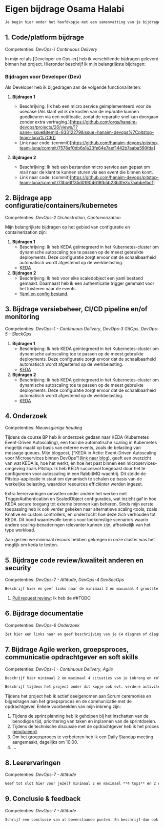 # Eigen bijdrage Osama Halabi

```markdown
Je begin hier onder het hoofdkopje met een samenvatting van je bijdrage zoals je die hieronder uitwerkt. Best aan het einde schrijven. Zorg voor een soft landing van de beoordelaar, maar dat deze ook direct een beeld krijgt. Je hoeft geen heel verslag te schrijven. De kopjes kunnen dan wat korter met wat bullet lijst met links voor 2 tot 4 zaken en 1 of 2 inleidende zinnen erboven. Een iets uitgebreidere eind conclusie schrijf je onder het laatste kopje.
```

## 1. Code/platform bijdrage

Competenties: *DevOps-1 Continuous Delivery*

In mijn rol als [Developer en Ops-er] heb ik verschillende bijdragen geleverd binnen het project. Hieronder beschrijf ik mijn belangrijkste bijdragen:

### Bijdragen voor Developer (Dev)

Als Developer heb ik bijgedragen aan de volgende functionaliteiten:

1. **Bijdragen 1**  
   * Beschrijving: [Ik heb een micro service geimplementeerd voor de usecase (Als klant wil ik de kosten van de reparatie kunnen goedkeuren via een notificatie, zodat de reparatie snel kan doorgaan zonder extra vertraging.)[https://github.com/orgs/hanaim-devops/projects/26/views/1?pane=issue&itemId=83312279&issue=hanaim-devops%7Cpitstop-team-luna%7C6]]
   * Link naar code: (commit)[https://github.com/hanaim-devops/pitstop-team-luna/commit/7578af0db6a1a23fe64e7aef1442b7aaba590fda]

2. **Bijdragen 2**  
   * Beschrijving: Ik heb een bestanden micro service aan gepast om mail naar de klant te kunnen sturen via een event die binnen komt.
   * Link naar code: (commit)[https://github.com/hanaim-devops/pitstop-team-luna/commit/73bb6ff35d01904618fb5b23b3fe3c7aabbe1bcf]


## 2. Bijdrage app configuratie/containers/kubernetes

Competenties: *DevOps-2 Orchestration, Containerization*

Mijn belangrijkste bijdragen op het gebied van configuratie en containerization zijn:

1. **Bijdragen 1**  
   * Beschrijving: Ik heb KEDA geïntegreerd in het Kubernetes-cluster om dynamische autoscaling toe te passen op de meest gebruikte deployments. Deze configuratie zorgt ervoor dat de schaalbaarheid automatisch wordt afgestemd op de werkbelasting.
   * [KEDA](https://github.com/hanaim-devops/pitstop-team-luna/pull/44)
2. **Bijdragen 2**  
   * Beschrijving: Ik heb voor elke scaledobject een yaml bestand gemaakt. Daarnaast heb ik een authenticatie trigger gemmakt voor het luisteren naar de events.
   * [Yaml en config bestand](https://github.com/hanaim-devops/pitstop-team-luna/pull/44/files#diff-d72a9f0ad564819df062aded6468ab71252b49dc63cf16d7a7ee554c0bc8f02d).

## 3. Bijdrage versiebeheer, CI/CD pipeline en/of monitoring

Competenties: *DevOps-1 - Continuous Delivery*, *DevOps-3 GitOps*, *DevOps-5 - SlackOps*

1. **Bijdragen 1**  
   * Beschrijving: Ik heb KEDA geïntegreerd in het Kubernetes-cluster om dynamische autoscaling toe te passen op de meest gebruikte deployments. Deze configuratie zorgt ervoor dat de schaalbaarheid automatisch wordt afgestemd op de werkbelasting.
   * [KEDA](https://github.com/hanaim-devops/pitstop-team-luna/pull/44)
2. **Bijdragen 2** 
   * Beschrijving: Ik heb KEDA geïntegreerd in het Kubernetes-cluster om dynamische autoscaling toe te passen op de meest gebruikte deployments. Deze configuratie zorgt ervoor dat de schaalbaarheid automatisch wordt afgestemd op de werkbelasting.
   * [KEDA](https://github.com/hanaim-devops/pitstop-team-luna/pull/44)


## 4. Onderzoek

Competenties: *Nieuwsgierige houding*

Tijdens de course BP heb ik onderzoek gedaan naar KEDA (Kubernetes Event-Driven Autoscaling), een tool die automatische scaling in Kubernetes mogelijk maakt op basis van externe events, zoals de belasting van message queues. Mijn blogpost, ["KEDA in Actie: Event-Driven Autoscaling voor Microservices binnen DevOps"]([link naar blog](https://github.com/hanaim-devops/devops-blog-oshalabi/tree/main/src/keda-in-actie-event-driven-autoscaling-voor-microservices-binnen-devops)), geeft een overzicht van wat KEDA is, hoe het werkt, en hoe het past binnen een microservices-omgeving zoals Pitstop. Ik heb KEDA succesvol toegepast door het te configureren voor autoscaling in een RabbitMQ-wachtrij. Dit stelde de Pitstop-applicatie in staat om dynamisch te schalen op basis van de werkelijke belasting, waardoor resources efficiënter werden ingezet.

Extra leerervaringen omvatten onder andere het werken met TriggerAuthentication en ScaledObject configuraties, wat inzicht gaf in hoe KEDA secure toegang tot externe bronnen kan beheren. Sinds mijn eerste toepassing heb ik ook verder gekeken naar alternatieve scaling-tools, zoals Knative en custom controllers, en onderzocht hoe deze zich verhouden tot KEDA. Dit bood waardevolle kennis voor toekomstige scenario’s waarin andere scaling-benaderingen relevanter kunnen zijn, afhankelijk van het type workload.

Aan gezien we minimaal resours hebben gekregen in onze cluster was het moglijk om keda te testen.


## 5. Bijdrage code review/kwaliteit anderen en security

Competenties: *DevOps-7 - Attitude*, *DevOps-4 DevSecOps*

```markdown
Beschrijf hier en geef links naar de minimaal 2 en maximaal 4 grootste *review acties* die je gedaan hebt, bijvoorbeeld pull requests incl. opmerkingen. Het interessantst zijn natuurlijk gevallen waar code niet optimaal was. Zorg dat je minstens een aantal reviews hebt waar in gitlab voor een externe de kwestie ook duidelijk is, in plaats van dat je dit altijd mondeling binnen het team oplost.
```
1. [Pull request review](https://github.com/hanaim-devops/pitstop-team-luna/pull/46#pullrequestreview-2407655279): Ik heb de ##TODO


## 6. Bijdrage documentatie

Competenties: *DevOps-6 Onderzoek*

```markdown
Zet hier een links naar en geef beschrijving van je C4 diagram of diagrammen, README of andere markdown bestanden, ADR's of andere documentatie. Bij andere markdown bestanden of doumentatie kun je denken aan eigen proces documentatie, zoals code standaarden, commit- of branchingconventies. Tot slot ook user stories en acceptatiecriteria (hopelijk verwerkt in gitlab issues en vertaalt naar `.feature` files) en evt. noemen en verwijzen naar handmatige test scripts/documenten.
```

## 7. Bijdrage Agile werken, groepsproces, communicatie opdrachtgever en soft skills

Competenties: *DevOps-1 - Continuous Delivery*, *Agile*

```markdown
Beschrijf hier minimaal 2 en maximaal 4 situaties van je inbreng en rol tijdens Scrum ceremonies. Beschrijf ook feedback of interventies tijdens Scrum meetings, zoals sprint planning of retrospective die je aan groespgenoten hebt gegeven.

Beschrijf tijdens het project onder dit kopje ook evt. verdere activiteiten rondom communicatie met de opdrachtgever of domein experts, of andere meer 'professional skills' of 'soft skilss' achtige zaken.
```

Tijdens het project heb ik actief deelgenomen aan Scrum ceremonies en bijgedragen aan het groepsproces en de communicatie met de opdrachtgever. Enkele voorbeelden van mijn inbreng zijn:

1. Tijdens de sprint planning heb ik geholpen bij het inschatten van de benodigde tijd, prioritering van taken en inplannen van de sprintdoelen.
2. Tijdens de technische discussie met de opdrachtgever heb ik het proces [genotuleerd](https://github.com/hanaim-devops/pitstop-team-luna/commit/c9f2829c4debd22ce8c2707c887216650d54e0b8).
3. Om het groepsproces te verbeteren heb ik een Daily Standup meeting aangemaakt, dagelijks om 10.00.
4. ...
  
## 8. Leerervaringen

Competenties: *DevOps-7 - Attitude*

```markdown
Geef tot slot hier voor jezelf minimaal 2 en maximaal **4 tops** en 2 dito (2 tot 4) **tips** á la professional skills die je kunt meenemen in je verdere loopbaan. Beschrijf ook de voor jezelf er het meest uitspringende hulp of feedback van groepsgenoten die je (tot dusver) hebt gehad tijdens het project.
```

## 9. Conclusie & feedback

Competenties: *DevOps-7 - Attitude*

```markdown
Schrijf een conclusie van al bovenstaande punten. En beschrijf dan ook wat algemener hoe je terugkijkt op het project. Geef wat constructieve feedback, tips aan docenten/beoordelaars e.d. En beschrijf wat je aan devops kennis, vaardigheden of andere zaken meeneemt naar je afstudeeropdracht of verdere loopbaan.
```
